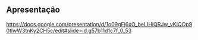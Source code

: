 ## Apresentação
https://docs.google.com/presentation/d/1o09gFj6xO_beLIHiQRJw_vKIQOp90tlwW3tnKy2CH5c/edit#slide=id.g57b11d1c7f_0_53
